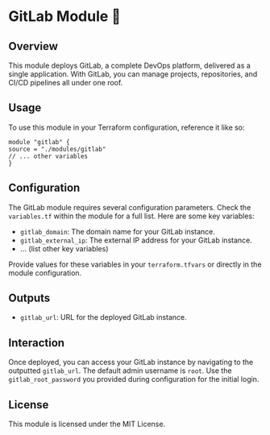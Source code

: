 # GitLab Module 🦊

## Overview

This module deploys GitLab, a complete DevOps platform, delivered as a single application. With GitLab, you can manage projects, repositories, and CI/CD pipelines all under one roof.

## Usage

To use this module in your Terraform configuration, reference it like so:

```hcl
module "gitlab" {
source = "./modules/gitlab"
// ... other variables
}
```

## Configuration

The GitLab module requires several configuration parameters. Check the `variables.tf` within the module for a full list. Here are some key variables:

-   `gitlab_domain`: The domain name for your GitLab instance.
-   `gitlab_external_ip`: The external IP address for your GitLab instance.
-   ... (list other key variables)

Provide values for these variables in your `terraform.tfvars` or directly in the module configuration.

## Outputs

-   `gitlab_url`: URL for the deployed GitLab instance.

## Interaction

Once deployed, you can access your GitLab instance by navigating to the outputted `gitlab_url`. The default admin username is `root`. Use the `gitlab_root_password` you provided during configuration for the initial login.

## License

This module is licensed under the MIT License.
